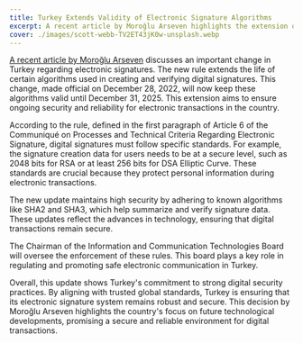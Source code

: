 ```yaml
---
title: Turkey Extends Validity of Electronic Signature Algorithms
excerpt: A recent article by Moroğlu Arseven highlights the extension of electronic signature algorithm validity until 2025, shaping a promising future for digital security.
cover: ./images/scott-webb-TV2ET43jK0w-unsplash.webp
---
```


[A recent article by Moroğlu Arseven](https://www.morogluarseven.com/news-and-publications/category/publications/ma-gazette/ma-gazette-edition-124-1-march-2023/) discusses an important change in Turkey regarding electronic signatures. The new rule extends the life of certain algorithms used in creating and verifying digital signatures. This change, made official on December 28, 2022, will now keep these algorithms valid until December 31, 2025. This extension aims to ensure ongoing security and reliability for electronic transactions in the country.

According to the rule, defined in the first paragraph of Article 6 of the Communiqué on Processes and Technical Criteria Regarding Electronic Signature, digital signatures must follow specific standards. For example, the signature creation data for users needs to be at a secure level, such as 2048 bits for RSA or at least 256 bits for DSA Elliptic Curve. These standards are crucial because they protect personal information during electronic transactions.

The new update maintains high security by adhering to known algorithms like SHA2 and SHA3, which help summarize and verify signature data. These updates reflect the advances in technology, ensuring that digital transactions remain secure.

The Chairman of the Information and Communication Technologies Board will oversee the enforcement of these rules. This board plays a key role in regulating and promoting safe electronic communication in Turkey.

Overall, this update shows Turkey's commitment to strong digital security practices. By aligning with trusted global standards, Turkey is ensuring that its electronic signature system remains robust and secure. This decision by Moroğlu Arseven highlights the country's focus on future technological developments, promising a secure and reliable environment for digital transactions.
